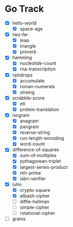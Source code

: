 # Go Track

- [x] hello-world
  - [x] space-age
- [x] two-fer
  - [x] leap
  - [x] triangle
  - [x] proverb
- [x] hamming
  - [x] nucleotide-count
  - [x] rna-transcription
- [x] raindrops
  - [x] accumulate
  - [x] roman-numerals
  - [x] straing
- [x] scrabble-score
  - [x] etl
  - [x] protein-translation
- [x] isogram
  - [x] anagram
  - [x] pangram
  - [x] reverse-string
  - [x] run-length-encoding
  - [x] word-count
- [x] difference-of-squares
  - [x] sum-of-multiples
  - [x] pythagorean-triplet
  - [x] largest-series-product
  - [x] nth-prime
  - [x] isbn-verifier
- [x] luhn
  - [x] crypto-square
  - [x] atbash-cipher
  - [ ] diffie-hellman
  - [ ] simple-cipher
  - [ ] rotational-cipher
- [ ] grains
